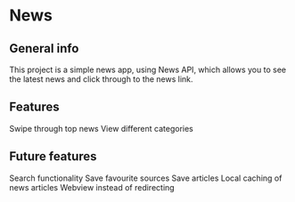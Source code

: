 # News

## General info
This project is a simple news app, using News API, which allows you to see the latest news and click through to the news link. 

## Features
Swipe through top news
View different categories

## Future features
Search functionality
Save favourite sources
Save articles
Local caching of news articles
Webview instead of redirecting
